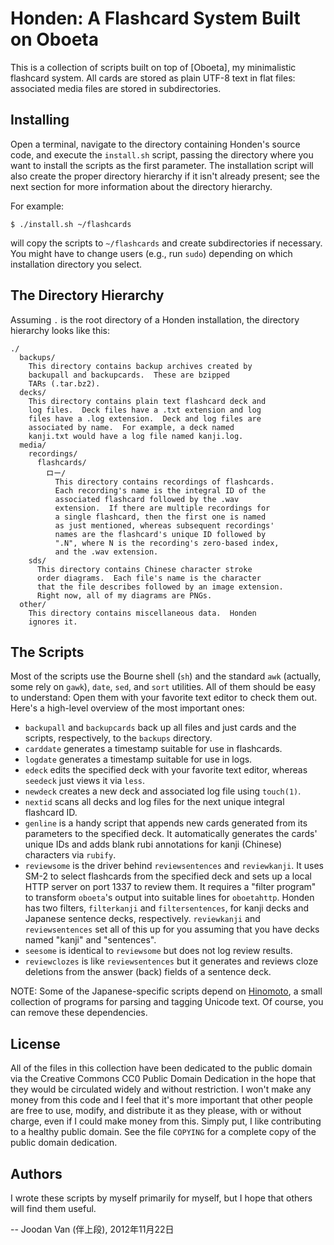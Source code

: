 
# Honden: A Flashcard System Built on Oboeta

This is a collection of scripts built on top of [Oboeta], my minimalistic flashcard system.  All cards are stored as plain UTF-8 text in flat files: associated media files are stored in subdirectories.

## Installing

Open a terminal, navigate to the directory containing Honden's source code, and execute the `install.sh` script, passing the directory where you want to install the scripts as the first parameter.  The installation script will also create the proper directory hierarchy if it isn't already present; see the next section for more information about the directory hierarchy.

For example:

    $ ./install.sh ~/flashcards

will copy the scripts to `~/flashcards` and create subdirectories if necessary.  You might have to change users (e.g., run `sudo`) depending on which installation directory you select.

## The Directory Hierarchy

Assuming `.` is the root directory of a Honden installation, the directory hierarchy looks like this:

    ./
      backups/
        This directory contains backup archives created by
        backupall and backupcards.  These are bzipped
        TARs (.tar.bz2).
      decks/
        This directory contains plain text flashcard deck and
        log files.  Deck files have a .txt extension and log
        files have a .log extension.  Deck and log files are
        associated by name.  For example, a deck named
        kanji.txt would have a log file named kanji.log.
      media/
        recordings/
          flashcards/
            ロー/
              This directory contains recordings of flashcards.
              Each recording's name is the integral ID of the
              associated flashcard followed by the .wav
              extension.  If there are multiple recordings for
              a single flashcard, then the first one is named
              as just mentioned, whereas subsequent recordings'
              names are the flashcard's unique ID followed by
              ".N", where N is the recording's zero-based index,
              and the .wav extension.
        sds/
          This directory contains Chinese character stroke
          order diagrams.  Each file's name is the character
          that the file describes followed by an image extension.
          Right now, all of my diagrams are PNGs.
      other/
        This directory contains miscellaneous data.  Honden
        ignores it.

## The Scripts

Most of the scripts use the Bourne shell (`sh`) and the standard `awk` (actually, some rely on `gawk`), `date`, `sed`, and `sort` utilities.  All of them should be easy to understand: Open them with your favorite text editor to check them out.  Here's a high-level overview of the most important ones:

* `backupall` and `backupcards` back up all files and just cards and the scripts, respectively, to the `backups` directory.
* `carddate` generates a timestamp suitable for use in flashcards.
* `logdate` generates a timestamp suitable for use in logs.
* `edeck` edits the specified deck with your favorite text editor, whereas `seedeck` just views it via `less`.
* `newdeck` creates a new deck and associated log file using `touch(1)`.
* `nextid` scans all decks and log files for the next unique integral flashcard ID.
* `genline` is a handy script that appends new cards generated from its parameters to the specified deck.  It automatically generates the cards' unique IDs and adds blank rubi annotations for kanji (Chinese) characters via `rubify`.
* `reviewsome` is the driver behind `reviewsentences` and `reviewkanji`.  It uses SM-2 to select flashcards from the specified deck and sets up a local HTTP server on port 1337 to review them.  It requires a "filter program" to transform `oboeta`'s output into suitable lines for `oboetahttp`.  Honden has two filters, `filterkanji` and `filtersentences`, for kanji decks and Japanese sentence decks, respectively.  `reviewkanji` and `reviewsentences` set all of this up for you assuming that you have decks named "kanji" and "sentences".
* `seesome` is identical to `reviewsome` but does not log review results.
* `reviewclozes` is like `reviewsentences` but it generates and reviews cloze deletions from the answer (back) fields of a sentence deck.

NOTE: Some of the Japanese-specific scripts depend on [Hinomoto](https://github.com/joodan-van-github/hinomoto), a small collection of programs for parsing and tagging Unicode text.  Of course, you can remove these dependencies.

## License

All of the files in this collection have been dedicated to the public domain via the Creative Commons CC0 Public Domain Dedication in the hope that they would be circulated widely and without restriction.  I won't make any money from this code and I feel that it's more important that other people are free to use, modify, and distribute it as they please, with or without charge, even if I could make money from this.  Simply put, I like contributing to a healthy public domain.  See the file `COPYING` for a complete copy of the public domain dedication.

## Authors

I wrote these scripts by myself primarily for myself, but I hope that others will find them useful.

-- Joodan Van (伴上段), 2012年11月22日
